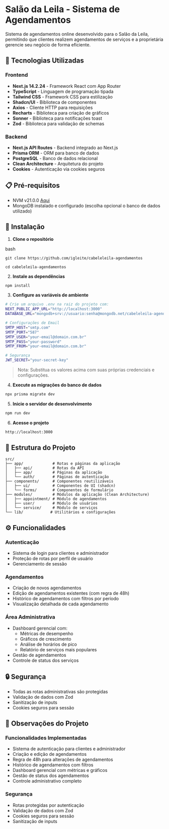 # Salão da Leila - Sistema de Agendamentos

Sistema de agendamentos online desenvolvido para o Salão da Leila, permitindo que clientes realizem agendamentos de serviços e a proprietária gerencie seu negócio de forma eficiente.

## 🚀 Tecnologias Utilizadas

### Frontend
- **Next.js 14.2.24** - Framework React com App Router
- **TypeScript** - Linguagem de programação tipada
- **Tailwind CSS** - Framework CSS para estilização
- **Shadcn/UI** - Biblioteca de componentes
- **Axios** - Cliente HTTP para requisições
- **Recharts** - Biblioteca para criação de gráficos
- **Sonner** - Biblioteca para notificações toast
- **Zod** - Biblioteca para validação de schemas

### Backend
- **Next.js API Routes** - Backend integrado ao Next.js
- **Prisma ORM** - ORM para banco de dados
- **PostgreSQL** - Banco de dados relacional
- **Clean Architecture** - Arquitetura do projeto
- **Cookies** - Autenticação via cookies seguros

## 📋 Pré-requisitos

- NVM v21.0.0 [Aqui](https://github.com/coreybutler/nvm-windows/)
- MongoDB instalado e configurado (escolha opcional o banco de dados utilizado)

## 🔧 Instalação

1. **Clone o repositório**

bash

`git clone https://github.com/igleite/cabeleleila-agendamentos`

`cd cabeleleila-agendamentos`

2. **Instale as dependências**
```bash
npm install
```

3. **Configure as variáveis de ambiente**
```bash
# Crie um arquivo .env na raiz do projeto com:
NEXT_PUBLIC_APP_URL="http://localhost:3000"
DATABASE_URL="mongodb+srv://usuario:senha@mongodb.net/cabeleleila-agendamentos?retryWrites=true&w=majority"

# Configurações de Email
SMTP_HOST="smtp.com"
SMTP_PORT="587"
SMTP_USER="your-email@domain.com.br"
SMTP_PASS="your-password"
SMTP_FROM="your-email@domain.com.br"

# Segurança
JWT_SECRET="your-secret-key"
```

> Nota: Substitua os valores acima com suas próprias credenciais e configurações.

4. **Execute as migrações do banco de dados**
```bash
npx prisma migrate dev
```

5. **Inicie o servidor de desenvolvimento**
```bash
npm run dev
```

6. **Acesse o projeto**
```bash
http://localhost:3000
```

## 📁 Estrutura do Projeto

```
src/
├── app/             # Rotas e páginas da aplicação
│   ├── api/         # Rotas da API
│   ├── app/         # Páginas da aplicação
│   └── auth/        # Páginas de autenticação
├── components/      # Componentes reutilizáveis
│   ├── ui/          # Componentes de UI (shadcn)
│   └── forms/       # Componentes de formulário
├── modules/         # Módulos da aplicação (Clean Architecture)
│   ├── appointment/ # Módulo de agendamentos
│   ├── user/        # Módulo de usuários
│   └── service/     # Módulo de serviços
└── lib/            # Utilitários e configurações
```

## ⚙️ Funcionalidades

### Autenticação
- Sistema de login para clientes e administrador
- Proteção de rotas por perfil de usuário
- Gerenciamento de sessão

### Agendamentos
- Criação de novos agendamentos
- Edição de agendamentos existentes (com regra de 48h)
- Histórico de agendamentos com filtros por período
- Visualização detalhada de cada agendamento

### Área Administrativa
- Dashboard gerencial com:
  - Métricas de desempenho
  - Gráficos de crescimento
  - Análise de horários de pico
  - Relatório de serviços mais populares
- Gestão de agendamentos
- Controle de status dos serviços

## 🔒 Segurança

- Todas as rotas administrativas são protegidas
- Validação de dados com Zod
- Sanitização de inputs
- Cookies seguros para sessão

## 📝 Observações do Projeto

### Funcionalidades Implementadas
- Sistema de autenticação para clientes e administrador
- Criação e edição de agendamentos
- Regra de 48h para alterações de agendamentos
- Histórico de agendamentos com filtros
- Dashboard gerencial com métricas e gráficos
- Gestão de status dos agendamentos
- Controle administrativo completo

### Segurança
- Rotas protegidas por autenticação
- Validação de dados com Zod
- Cookies seguros para sessão
- Sanitização de inputs